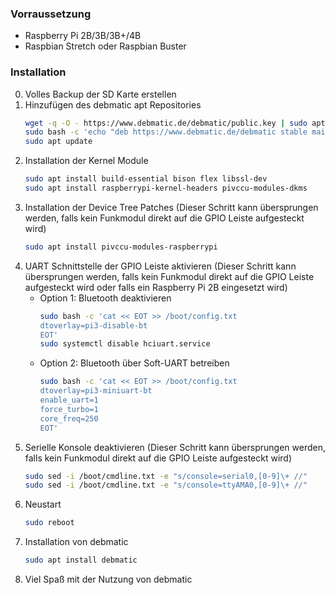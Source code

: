 ### Vorraussetzung

* Raspberry Pi 2B/3B/3B+/4B
* Raspbian Stretch oder Raspbian Buster

### Installation
0. Volles Backup der SD Karte erstellen
1. Hinzufügen des debmatic apt Repositories
   ```bash
   wget -q -O - https://www.debmatic.de/debmatic/public.key | sudo apt-key add -
   sudo bash -c 'echo "deb https://www.debmatic.de/debmatic stable main" > /etc/apt/sources.list.d/debmatic.list'
   sudo apt update
   ```
3. Installation der Kernel Module
   ```bash
   sudo apt install build-essential bison flex libssl-dev
   sudo apt install raspberrypi-kernel-headers pivccu-modules-dkms
   ```
4. Installation der Device Tree Patches (Dieser Schritt kann übersprungen werden, falls kein Funkmodul direkt auf die GPIO Leiste aufgesteckt wird)
   ```bash
   sudo apt install pivccu-modules-raspberrypi
   ```
5. UART Schnittstelle der GPIO Leiste aktivieren (Dieser Schritt kann übersprungen werden, falls kein Funkmodul direkt auf die GPIO Leiste aufgesteckt wird oder falls ein Raspberry Pi 2B eingesetzt wird)
   * Option 1: Bluetooth deaktivieren
      ```bash
      sudo bash -c 'cat << EOT >> /boot/config.txt
      dtoverlay=pi3-disable-bt
      EOT'
      sudo systemctl disable hciuart.service
      ```
   * Option 2: Bluetooth über Soft-UART betreiben
      ```bash
      sudo bash -c 'cat << EOT >> /boot/config.txt
      dtoverlay=pi3-miniuart-bt
      enable_uart=1
      force_turbo=1
      core_freq=250
      EOT'
      ```
6. Serielle Konsole deaktivieren (Dieser Schritt kann übersprungen werden, falls kein Funkmodul direkt auf die GPIO Leiste aufgesteckt wird)
   ```bash
   sudo sed -i /boot/cmdline.txt -e "s/console=serial0,[0-9]\+ //"
   sudo sed -i /boot/cmdline.txt -e "s/console=ttyAMA0,[0-9]\+ //"
   ```
7. Neustart
   ```bash
   sudo reboot
   ```
8. Installation von debmatic
   ```bash
   sudo apt install debmatic
   ```
9. Viel Spaß mit der Nutzung von debmatic

